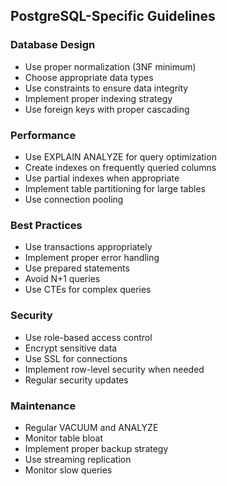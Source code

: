 
## PostgreSQL-Specific Guidelines

### Database Design
- Use proper normalization (3NF minimum)
- Choose appropriate data types
- Use constraints to ensure data integrity
- Implement proper indexing strategy
- Use foreign keys with proper cascading

### Performance
- Use EXPLAIN ANALYZE for query optimization
- Create indexes on frequently queried columns
- Use partial indexes when appropriate
- Implement table partitioning for large tables
- Use connection pooling

### Best Practices
- Use transactions appropriately
- Implement proper error handling
- Use prepared statements
- Avoid N+1 queries
- Use CTEs for complex queries

### Security
- Use role-based access control
- Encrypt sensitive data
- Use SSL for connections
- Implement row-level security when needed
- Regular security updates

### Maintenance
- Regular VACUUM and ANALYZE
- Monitor table bloat
- Implement proper backup strategy
- Use streaming replication
- Monitor slow queries
